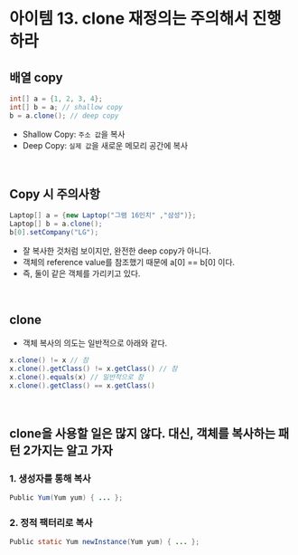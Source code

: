 # 아이템 13. clone 재정의는 주의해서 진행하라

## 배열 copy
```java
int[] a = {1, 2, 3, 4};
int[] b = a; // shallow copy
b = a.clone(); // deep copy
```
* Shallow Copy: `주소 값`을 복사
* Deep Copy: `실제 값`을 새로운 메모리 공간에 복사
<br> 

## Copy 시 주의사항
```java
Laptop[] a = {new Laptop("그램 16인치" ,"삼성")};
Laptop[] b = a.clone();
b[0].setCompany("LG");
```
* 잘 복사한 것처럼 보이지만, 완전한 deep copy가 아니다.
* 객체의 reference value를 참조했기 때문에 a[0] == b[0] 이다.
* 즉, 둘이 같은 객체를 가리키고 있다.


<br>

## clone
* 객체 복사의 의도는 일반적으로 아래와 같다.
```java
x.clone() != x // 참
x.clone().getClass() != x.getClass() // 참
x.clone().equals(x) // 일반적으로 참
x.clone().getClass() == x.getClass()
```

<br>

## clone을 사용할 일은 많지 않다. 대신, 객체를 복사하는 패턴 2가지는 알고 가자
### 1. 생성자를 통해 복사
```java
Public Yum(Yum yum) { ... };
```

### 2. 정적 팩터리로 복사
```java
Public static Yum newInstance(Yum yum) { ... };
```